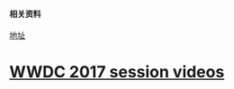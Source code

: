 #### 相关资料

[地址](https://www.bilibili.com/video/BV1H44y167b7?p=1&share_medium=iphone&share_plat=ios&share_source=COPY&share_tag=s_i&timestamp=1623416536&unique_k=UyQeDS)

# **[WWDC 2017 session videos](https://gist.github.com/timd/3acdb6aa75efb40c03bb25cb60709c6d)**
